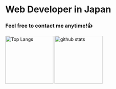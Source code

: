 # Web Developer in Japan
### Feel free to contact me anytime!👍

<p align="left"> 
  <img alt="Top Langs" height="150px" src="https://github-readme-stats.vercel.app/api/top-langs/?username=hayato-n8810&layout=compact&show_icons=true&theme=onedark" />
  <img alt="github stats" height="150px" src="https://github-readme-stats.vercel.app/api?username=hayato-n8810&theme=onedark&show_icons=ture" />
</p>
